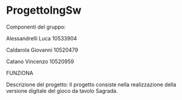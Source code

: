 # ProgettoIngSw
Componenti del gruppo:

Alessandrelli Luca 10533904

Caldarola Giovanni 10520479

Catano Vincenzo 10520959

FUNZIONA

Descrizione del progetto: Il progetto consiste nella realizzazione della versione digitale del gioco da tavolo Sagrada.
